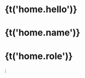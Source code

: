 <div
  style={{
    color: '#fff',
    height: 'calc(100vh - var(--header-height))', // You may need to adjust the header height
    minHeight: '96px', // min-h-96
    width: '100%',
    position: 'absolute',
    display: 'flex',
    justifyContent: 'center',
    alignItems: 'center'
  }}
>
  <div
    style={{
      textAlign: 'center',
      display: 'flex',
      flexDirection: 'column'
    }}
  >
    <h1 style={{ fontSize: '1.5rem', '@media (min-width: 768px)': { fontSize: '2rem' } }}>
      {t('home.hello')}
    </h1>
    <h1 style={{ fontSize: '5rem', '@media (min-width: 768px)': { fontSize: '7rem' }, fontWeight: '500' }}>
      {t('home.name')}
    </h1>
    <h1 style={{ fontSize: '1.5rem', '@media (min-width: 768px)': { fontSize: '2rem' }, fontWeight: '500', marginTop: '0.5rem', '@media (min-width: 768px)': { marginTop: '1rem' } }}>
      {t('home.role')}
    </h1>
    <div style={{ display: 'flex', justifyContent: 'center', gap: '0.5rem', marginTop: '0.5rem' }}>
      <a
        href="https://github.com/LourencoHenri"
        target="_blank"
        style={{
          display: 'flex',
          flexDirection: 'row',
          gap: '1rem',
          padding: '0.25rem',
          borderRadius: '0.25rem',
          cursor: 'pointer',
          transition: 'color 0.3s',
          ':hover': { color: '#00f' }
        }}
      >
        <SiGithub size={28} />
      </a>
      <a
        href="https://www.linkedin.com/in/henrique-lourenco/"
        target="_blank"
        style={{
          display: 'flex',
          flexDirection: 'row',
          gap: '1rem',
          padding: '0.25rem',
          borderRadius: '0.25rem',
          justifyContent: 'center',
          alignItems: 'center',
          cursor: 'pointer',
          transition: 'color 0.3s',
          ':hover': { color: '#00f' }
        }}
      >
        <SiLinkedin size={28} />
      </a>
    </div>
  </div>
</div>;
